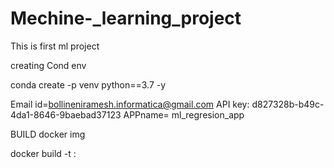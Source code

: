 # Mechine-_learning_project
This is first ml project


creating Cond env 

conda create -p venv python==3.7 -y 

Email id=bollineniramesh.informatica@gmail.com
API key: d827328b-b49c-4da1-8646-9baebad37123
APPname= ml_regresion_app

BUILD docker img

docker build -t <img name>:<tagname>

